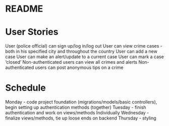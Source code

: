 # README

# User Stories
User (police official) can sign up/log in/log out
User can view crime cases - both in his specified city and throughout the country
User can add a new case 
User can make an alert/update to a current case
User can mark a case ‘closed’
Non-authenticated users can view all crimes and alerts
Non-authenticated users can post anonymous tips on a crime

# Schedule
Monday - code project foundation (migrations/models/basic controllers), begin setting up authentication methods (together)
Tuesday - finish authentication and work on views/methods Individually
Wednesday - finalize views/methods, tie up loose ends on backend
Thursday - styling